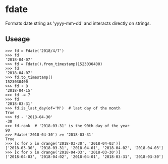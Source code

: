 # fdate
Formats date string as 'yyyy-mm-dd' and interacts directly on strings.

Useage
-------



    >>> fd = Fdate('2018/4/7')
    >>> fd
    '2018-04-07'
    >>> fd = Fdate().from_timestamp(1523030400)
    >>> fd
    '2018-04-07'
    >>> fd.to_timestamp()
    1523030400
    >>> fd + 8
    '2018-04-15'
    >>> fd -= 7
    >>> fd
    '2018-03-31'
    >>> fd.is_last_day(of='M')  # last day of the month
    True
    >>> fd - '2018-04-30'
    -30
    >>> fd.rank  # '2018-03-31' is the 90th day of the year
    90
    >>> Fdate('2018-04-30') >= '2018-03-31'
    True
    >>> [x for x in drange('2018-03-30', '2018-04-03')]
    ['2018-03-30', '2018-03-31', '2018-04-01', '2018-04-02', '2018-04-03']
    >>> [x for x in drange('2018-04-03', '2018-03-30')]
    ['2018-04-03', '2018-04-02', '2018-04-01', '2018-03-31', '2018-03-30']
